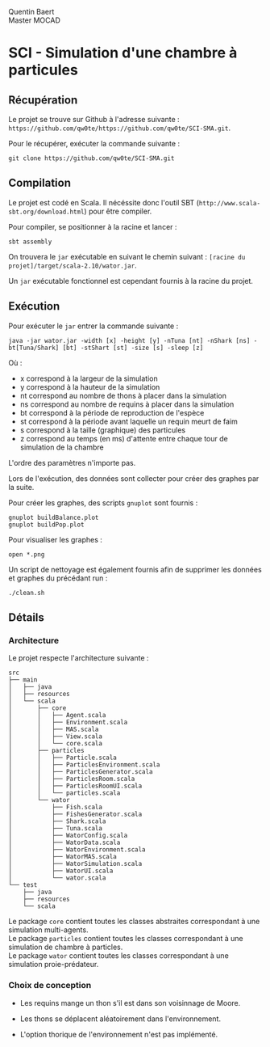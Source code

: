 Quentin Baert  
Master MOCAD

# SCI - Simulation d'une chambre à particules  

## Récupération

Le projet se trouve sur Github à l'adresse suivante : `https://github.com/qw0te/https://github.com/qw0te/SCI-SMA.git`.

Pour le récupérer, exécuter la commande suivante :
```
git clone https://github.com/qw0te/SCI-SMA.git
```

## Compilation

Le projet est codé en Scala. Il nécéssite donc l'outil SBT (`http://www.scala-sbt.org/download.html`) pour être compiler.


Pour compiler, se positionner à la racine et lancer :
```
sbt assembly
```

On trouvera le `jar` exécutable en suivant le chemin suivant : `[racine du projet]/target/scala-2.10/wator.jar`.

Un `jar` exécutable fonctionnel est cependant fournis à la racine du projet.

## Exécution

Pour exécuter le `jar` entrer la commande suivante :
```
java -jar wator.jar -width [x] -height [y] -nTuna [nt] -nShark [ns] -bt[Tuna/Shark] [bt] -stShart [st] -size [s] -sleep [z]
```

Où :
- x correspond à la largeur de la simulation
- y correspond à la hauteur de la simulation
- nt correspond au nombre de thons à placer dans la simulation
- ns correspond au nombre de requins à placer dans la simulation
- bt correspond à la période de reproduction de l'espèce
- st correspond à la période avant laquelle un requin meurt de faim
- s correspond à la taille (graphique) des particules
- z correspond au temps (en ms) d'attente entre chaque tour de simulation de la chambre

L'ordre des paramètres n'importe pas.

Lors de l'exécution, des données sont collecter pour créer des graphes par la suite.

Pour créer les graphes, des scripts `gnuplot` sont fournis :
```
gnuplot buildBalance.plot
gnuplot buildPop.plot
```

Pour visualiser les graphes :
```
open *.png
```

Un script de nettoyage est également fournis afin de supprimer les données et graphes du précédant run :
```
./clean.sh
```

## Détails

### Architecture

Le projet respecte l'architecture suivante :

```
src
├── main
│   ├── java
│   ├── resources
│   └── scala
│       ├── core
│       │   ├── Agent.scala
│       │   ├── Environment.scala
│       │   ├── MAS.scala
│       │   ├── View.scala
│       │   └── core.scala
│       ├── particles
│       │   ├── Particle.scala
│       │   ├── ParticlesEnvironment.scala
│       │   ├── ParticlesGenerator.scala
│       │   ├── ParticlesRoom.scala
│       │   ├── ParticlesRoomUI.scala
│       │   └── particles.scala
│       └── wator
│           ├── Fish.scala
│           ├── FishesGenerator.scala
│           ├── Shark.scala
│           ├── Tuna.scala
│           ├── WatorConfig.scala
│           ├── WatorData.scala
│           ├── WatorEnvironment.scala
│           ├── WatorMAS.scala
│           ├── WatorSimulation.scala
│           ├── WatorUI.scala
│           └── wator.scala
└── test
    ├── java
    ├── resources
    └── scala
```

Le package `core` contient toutes les classes abstraites correspondant à une simulation multi-agents.  
Le package `particles` contient toutes les classes correspondant à une simulation de chambre à particles.  
Le package `wator` contient toutes les classes correspondant à une simulation proie-prédateur.

### Choix de conception

- Les requins mange un thon s'il est dans son voisinnage de Moore.
- Les thons se déplacent aléatoirement dans l'environnement.

- L'option thorique de l'environnement n'est pas implémenté.
